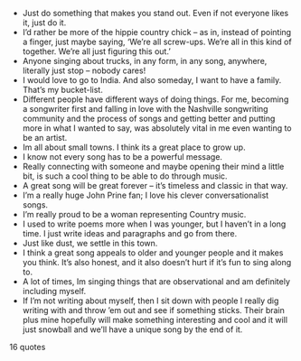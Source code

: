  - Just do something that makes you stand out. Even if not everyone likes it, just do it.
 - I’d rather be more of the hippie country chick – as in, instead of pointing a finger, just maybe saying, ‘We’re all screw-ups. We’re all in this kind of together. We’re all just figuring this out.’
 - Anyone singing about trucks, in any form, in any song, anywhere, literally just stop – nobody cares!
 - I would love to go to India. And also someday, I want to have a family. That’s my bucket-list.
 - Different people have different ways of doing things. For me, becoming a songwriter first and falling in love with the Nashville songwriting community and the process of songs and getting better and putting more in what I wanted to say, was absolutely vital in me even wanting to be an artist.
 - Im all about small towns. I think its a great place to grow up.
 - I know not every song has to be a powerful message.
 - Really connecting with someone and maybe opening their mind a little bit, is such a cool thing to be able to do through music.
 - A great song will be great forever – it’s timeless and classic in that way.
 - I’m a really huge John Prine fan; I love his clever conversationalist songs.
 - I’m really proud to be a woman representing Country music.
 - I used to write poems more when I was younger, but I haven’t in a long time. I just write ideas and paragraphs and go from there.
 - Just like dust, we settle in this town.
 - I think a great song appeals to older and younger people and it makes you think. It’s also honest, and it also doesn’t hurt if it’s fun to sing along to.
 - A lot of times, Im singing things that are observational and am definitely including myself.
 - If I’m not writing about myself, then I sit down with people I really dig writing with and throw ’em out and see if something sticks. Their brain plus mine hopefully will make something interesting and cool and it will just snowball and we’ll have a unique song by the end of it.

16 quotes